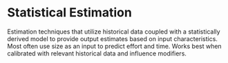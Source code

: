 # Statistical Estimation


Estimation techniques that utilize historical data coupled with a
statistically derived model to provide output estimates based on input
characteristics. Most often use size as an input to predict effort and
time. Works best when calibrated with relevant historical data and
influence modifiers.

